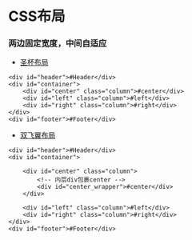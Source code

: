 # CSS布局

### 两边固定宽度，中间自适应

- [圣杯布局](https://wenhuiyang-luck.github.io/CSS-Layout/圣杯布局/index.html)   

```
<div id="header">#Header</div>
<div id="container">
    <div id="center" class="column">#center</div>
    <div id="left" class="column">#left</div>
    <div id="right" class="column">#right</div>
</div>
<div id="footer">#Footer</div>
```

- [双飞翼布局](https://wenhuiyang-luck.github.io/CSS-Layout/双飞翼布局/index.html)

```
<div id="header">#Header</div>
<div id="container">	

    <div id="center" class="column">
        <!-- 内层div包裹center -->
        <div id="center_wrapper">#center</div>    
    </div>		

    <div id="left" class="column">#left</div>
    <div id="right" class="column">#right</div>
</div>
<div id="footer">#Footer</div>
```

